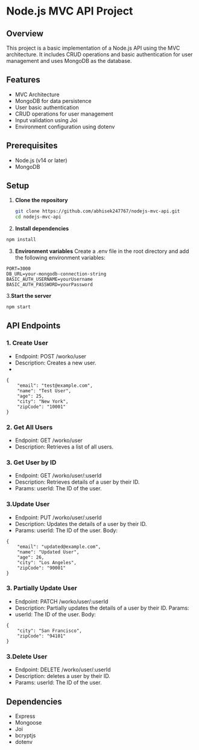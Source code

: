 # Node.js MVC API Project

## Overview

This project is a basic implementation of a Node.js API using the MVC architecture. It includes CRUD operations and basic authentication for user management and uses MongoDB as the database.

## Features

- MVC Architecture
- MongoDB for data persistence
- User basic authentication 
- CRUD operations for user management
- Input validation using Joi
- Environment configuration using dotenv

## Prerequisites

- Node.js (v14 or later)
- MongoDB

## Setup

1. **Clone the repository**
   ```bash
   git clone https://github.com/abhisek247767/nodejs-mvc-api.git
   cd nodejs-mvc-api
2. **Install dependencies**

``` bash
npm install
```
3. **Environment variables**
Create a .env file in the root directory and add the following environment variables:

```
PORT=3000
DB_URL=your-mongodb-connection-string
BASIC_AUTH_USERNAME=yourUsername
BASIC_AUTH_PASSWORD=yourPassword

```
3.**Start the server**

``` bash
npm start
```

## API Endpoints
### 1. Create User
 - Endpoint: POST /worko/user
 - Description: Creates a new user.
- 
```
{
    "email": "test@example.com",
    "name": "Test User",
    "age": 25,
    "city": "New York",
    "zipCode": "10001"
}
```
### 2. Get All Users
- Endpoint: GET /worko/user
- Description: Retrieves a list of all users.
### 3. Get User by ID
- Endpoint: GET /worko/user/:userId
- Description: Retrieves details of a user by their ID.
- Params: userId: The ID of the user.
### 3.Update User
- Endpoint: PUT /worko/user/:userId
- Description: Updates the details of a user by their ID.
- Params: userId: The ID of the user.
Body:
```
{
    "email": "updated@example.com",
    "name": "Updated User",
    "age": 26,
    "city": "Los Angeles",
    "zipCode": "90001"
}
```
### 3. Partially Update User
- Endpoint: PATCH /worko/user/:userId
- Description: Partially updates the details of a user by their ID.
Params:
- userId: The ID of the user.
Body:
```
{
    "city": "San Francisco",
    "zipCode": "94101"
}
```
### 3.Delete User
- Endpoint: DELETE /worko/user/:userId
- Description:  deletes a user by their ID.
- Params: userId: The ID of the user.

## Dependencies
- Express
- Mongoose
- Joi
- bcryptjs
- dotenv
